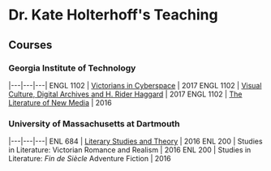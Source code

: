 <h1>Dr. Kate Holterhoff's Teaching</h1>

<h2>Courses</h2>

<h3>Georgia Institute of Technology</h3>
  |---|---|---|
  ENGL 1102 | <a href="https://kholterhoff.github.io/F17_ENG_1102/Victorians_In_Cyberspace">Victorians in Cyberspace</a> | 2017
  ENGL 1102 | <a href="http://1102vcdahrh.wordpress.com/">Visual Culture, Digital Archives and H. Rider Haggard</a> | 2017
  ENGL 1102 | <a href="http://1102theliteratureofnewmedia.weebly.com/">The Literature of New Media</a> | 2016
    
  <h3>University of Massachusetts at Dartmouth</h3>
  |---|---|---|
  ENL 684 | <a href="https://literarystudiesandtheoryspring2016.wordpress.com/">Literary Studies and Theory<a> | 2016
  ENL 200 | Studies in Literature: Victorian Romance and Realism | 2016
  ENL 200 | Studies in Literature: <span style="font-style:italic;">Fin de Si&#232;cle</span> Adventure Fiction</td> | 2016
